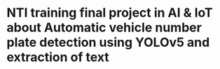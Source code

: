 # NTI training final project in AI & IoT about Automatic vehicle number plate detection using YOLOv5 and extraction of text
